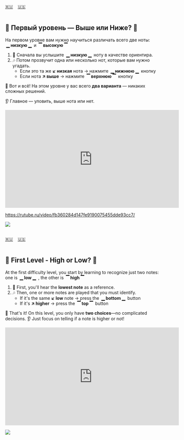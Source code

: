<span id="ru"><a href='#ru'>🇷🇺</a> &nbsp;&nbsp;&nbsp;<a href='#en'>🇺🇸</a> &nbsp;&nbsp;&nbsp;</span><br><br>

## 🎵 Первый уровень — Выше или Ниже? 🎵

На первом уровне вам нужно научиться различать всего две ноты: **&nbsp;▁&nbsp;низкую&nbsp;▁&nbsp;** и **&nbsp;▔&nbsp;высокую&nbsp;▔**
1. 🎵 Сначала вы услышите **&nbsp;▁&nbsp;низкую&nbsp;▁&nbsp;** ноту в качестве ориентира.
1. 🎶 Потом прозвучит одна или несколько нот, которые вам нужно угадать.
   - Если это та же **↙&nbsp;низкая** нота → нажмите **&nbsp;▁&nbsp;нижнюю&nbsp;▁&nbsp;** кнопку
   - Если нота **↗&nbsp;выше** → нажмите **&nbsp;▔&nbsp;верхнюю&nbsp;▔&nbsp;** кнопку

🎯 Вот и всё! На этом уровне у вас всего **два варианта** — никаких сложных решений.

👂 Главное — уловить, выше нота или нет.

<iframe width="560" height="315" src="https://www.youtube.com/embed/fd2_XTWlMFY" title="YouTube video player" style="border:0;" allow="accelerometer; autoplay; clipboard-write; encrypted-media; gyroscope; picture-in-picture; web-share" referrerpolicy="strict-origin-when-cross-origin" allowfullscreen></iframe>

https://rutube.ru/video/fb360284d147fe9190075455dde93cc7/

![](https://github.com/user-attachments/assets/98495bdd-7658-4edb-b489-382de1820772)<br><br>

<span id="en"><a href='#ru'>🇷🇺</a> &nbsp;&nbsp;&nbsp;<a href='#en'>🇺🇸</a> &nbsp;&nbsp;&nbsp;</span><br><br>

## 🎵 First Level - High or Low? 🎵

At the first difficulty level, you start by learning to recognize just two notes: one is **&nbsp;▁&nbsp;low&nbsp;▁&nbsp;** , the other is **&nbsp;▔&nbsp;high&nbsp;▔&nbsp;**

1. 🎵 First, you'll hear the **lowest note** as a reference.
2. 🎶 Then, one or more notes are played that you must identify.
   - If it's the same **↙&nbsp;low** note → press the **&nbsp;▁&nbsp;bottom&nbsp;▁&nbsp;** button
   - If it's **↗&nbsp;higher** → press the **&nbsp;▔&nbsp;top&nbsp;▔&nbsp;** button

🎯 That's it! On this level, you only have **two choices**—no complicated decisions.
👂 Just focus on telling if a note is higher or not!

<iframe width="560" height="315" src="https://www.youtube.com/embed/CugvqtuxXnE" title="YouTube video player" style="border:0;" allow="accelerometer; autoplay; clipboard-write; encrypted-media; gyroscope; picture-in-picture; web-share" referrerpolicy="strict-origin-when-cross-origin" allowfullscreen></iframe>

![](https://github.com/user-attachments/assets/98495bdd-7658-4edb-b489-382de1820772)

<br><br>

